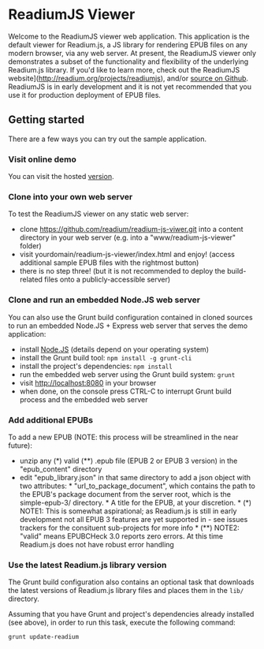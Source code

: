 # ReadiumJS Viewer
Welcome to the ReadiumJS viewer web application. This application is the default viewer for Readium.js, a JS library for rendering EPUB files on any modern browser, via any web server. At present, the ReadiumJS viewer only demonstrates a subset of the functionality and flexibility of the underlying Readium.js library. If you'd like to learn more, check out the ReadiumJS website](http://readium.org/projects/readiumjs), and/or [source on Github](https://github.com/readium/readium-js). ReadiumJS is in early development and it is not yet recommended that you use it for production deployment of EPUB files.

## Getting started
There are a few ways you can try out the sample application. 

### Visit online demo
You can visit the hosted [version](http://readium.github.io/readium-js-viewer).

### Clone into your own web server

To test the ReadiumJS viewer on any static web server: 

   * clone https://github.com/readium/readium-js-viwer.git into a content directory in your web server (e.g. into a "www/readium-js-viewer" folder)
   * visit yourdomain/readium-js-viewer/index.html and enjoy! (access additional sample EPUB files with the rightmost button)
   * there is no step three! (but it is not recommended to deploy the build-related files onto a publicly-accessible server)

### Clone and run an embedded Node.JS web server

You can also use the Grunt build configuration contained in cloned sources to run an embedded Node.JS + Express web server that serves the demo application:

   * install [Node.JS](http://nodejs.org) (details depend on your operating system)
   * install the Grunt build tool: `npm install -g grunt-cli`
   * install the project's dependencies: `npm install`
   * run the embedded web server using the Grunt build system: `grunt`
   * visit [http://localhost:8080](http://localhost:8080) in your browser
   * when done, on the console press CTRL-C to interrupt Grunt build process and the embedded web server
   
### Add additional EPUBs

To add a new EPUB (NOTE: this process will be streamlined in the near future): 

   * unzip any (*) valid (**) .epub file (EPUB 2 or EPUB 3 version) in the "epub_content" directory
   * edit "epub_library.json" in that same directory to add a json object with two attributes:
    * "url_to_package_document", which contains the path to the EPUB's package document
           from the server root, which is the simple-epub-3/ directory. 
    * A title for the EPUB, at your
           discretion. 
    * (*) NOTE1: This is somewhat aspirational; as Readium.js is still in early development not all EPUB 3 features are yet supported in  - see issues trackers for the consituent sub-projects for more info
    * (**) NOTE2: "valid" means EPUBCHeck 3.0 reports zero errors. At this time Readium.js does not have robust error handling
   
### Use the latest Readium.js library version

The Grunt build configuration also contains an optional task that downloads the latest versions of Readium.js library files and places them in the `lib/` directory.

Assuming that you have Grunt and project's dependencies already installed (see above), in order to run this task, execute the following command:

    grunt update-readium

